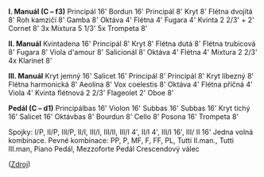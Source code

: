 **I. Manuál (C – f3)**
Principál 16'
Bordun 16'
Principál 8'
Kryt 8'
Flétna dvojitá 8'
Roh kamzičí 8'
Gamba 8'
Oktáva 4'
Flétna 4'
Fugara 4'
Kvinta 2 2/3' + 2'
Cornet 8' 3x
Mixtura 5 1/3' 5x
Trompeta 8'

**II. Manuál**
Kvintadena 16'
Principál 8'
Kryt 8'
Flétna dutá 8'
Flétna trubicová 8'
Fugara 8'
Viola d'amour 8'
Salicionál 8'
Oktáva 4'
Flétna 4'
Mixtura 2 2/3' 4x
Klarinet 8'

**III. Manuál**
Kryt jemný 16'
Salicet 16'
Principál 8'
Principál 8'
Kryt líbezný 8'
Flétna harmonická 8'
Aeolina 8'
Vox coelestis 8'
Oktáva 4'
Flétna příčná 4'
Viola 4'
Kvinta flétnová 2 2/3'
Flageolet 2'
Oboe 8'

**Pedál (C – d1)**
Principálbas 16'
Violon 16'
Subbas 16'
Subbas 16'
Kryt tichý 16'
Salicet 16'
Oktávbas 8'
Bourdun 8'
Cello 8'
Posona 16'
Trompeta 8'

Spojky: I/P, II/P, III/P, II/I, III/I, III/II, III/I 4', II/I 4',  III/I 16',  III/ II 16'
Jedna volná kombinace.
Pevné kombinace: PP, P, MF, F, FF, PL, Tutti II.man., Tutti III.man, Piano Pedál, Mezzoforte Pedál
Crescendový válec

([Zdroj](https://bazilika.kkvys.cz/cs/o-bazilice/vysehradske-varhany))
